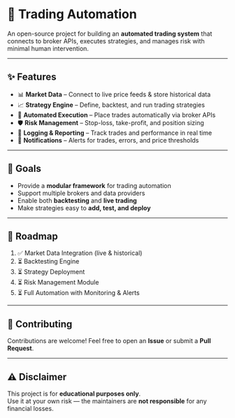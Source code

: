# 🤖 Trading Automation

An open-source project for building an **automated trading system** that connects to broker APIs, executes strategies, and manages risk with minimal human intervention.

---

## ✨ Features
- 📊 **Market Data** – Connect to live price feeds & store historical data  
- 📈 **Strategy Engine** – Define, backtest, and run trading strategies  
- 🤖 **Automated Execution** – Place trades automatically via broker APIs  
- 🛡️ **Risk Management** – Stop-loss, take-profit, and position sizing  
- 📑 **Logging & Reporting** – Track trades and performance in real time  
- 🔔 **Notifications** – Alerts for trades, errors, and price thresholds  

---

## 🎯 Goals
- Provide a **modular framework** for trading automation  
- Support multiple brokers and data providers  
- Enable both **backtesting** and **live trading**  
- Make strategies easy to **add, test, and deploy**  

---

## 🚀 Roadmap
1. ✅ Market Data Integration (live & historical)  
2. ⏳ Backtesting Engine  
3. ⏳ Strategy Deployment  
4. ⏳ Risk Management Module  
5. ⏳ Full Automation with Monitoring & Alerts  

---

## 📌 Contributing
Contributions are welcome! Feel free to open an **Issue** or submit a **Pull Request**.  

---

## ⚠️ Disclaimer
This project is for **educational purposes only**.  
Use it at your own risk — the maintainers are **not responsible** for any financial losses.
